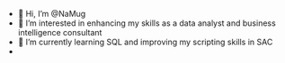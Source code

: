 - 👋 Hi, I’m @NaMug
- 👀 I’m interested in enhancing my skills as a data analyst and business intelligence consultant
- 🌱 I’m currently learning SQL and improving my scripting skills in SAC
-  



